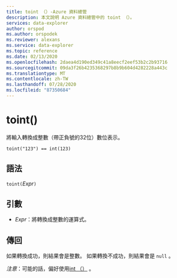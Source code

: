 ```yaml
---
title: toint （）-Azure 資料總管
description: 本文說明 Azure 資料總管中的 toint （）。
services: data-explorer
author: orspod
ms.author: orspodek
ms.reviewer: alexans
ms.service: data-explorer
ms.topic: reference
ms.date: 02/13/2020
ms.openlocfilehash: 2daea4d190ed349c41a8eecf2eef53b2c2b93716
ms.sourcegitcommit: 09da3f26b4235368297b8b9b604d4282228a443c
ms.translationtype: MT
ms.contentlocale: zh-TW
ms.lasthandoff: 07/28/2020
ms.locfileid: "87350684"
---
```

# <a name="toint"></a>toint()

將輸入轉換成整數（帶正負號的32位）數位表示。

```kusto
toint("123") == int(123)
```

## <a name="syntax"></a>語法

`toint(`*Expr*`)`

## <a name="arguments"></a>引數

* *Expr*：將轉換成整數的運算式。 

## <a name="returns"></a>傳回

如果轉換成功，則結果會是整數。
如果轉換不成功，則結果會是 `null` 。
 
*注意*：可能的話，偏好使用[int （）](./scalar-data-types/int.md) 。
